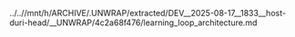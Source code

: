 ../..//mnt/h/ARCHIVE/.UNWRAP/extracted/DEV__2025-08-17__1833__host-duri-head/__UNWRAP/4c2a68f476/learning_loop_architecture.md